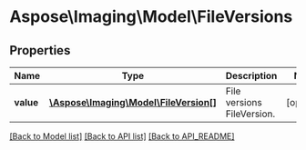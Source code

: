 # Aspose\Imaging\Model\FileVersions

## Properties
Name | Type | Description | Notes
------------ | ------------- | ------------- | -------------
**value** | [**\Aspose\Imaging\Model\FileVersion[]**](FileVersion.md) | File versions FileVersion. | [optional] 

[[Back to Model list]](API_README.md#documentation-for-models) [[Back to API list]](API_README.md#documentation-for-api-endpoints) [[Back to API_README]](API_README.md)

